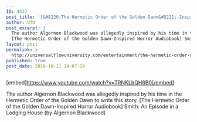 ```yaml
---
ID: 4537
post_title: '[&#8220;The Hermetic Order of the Golden Dawn&#8221;-Inspired Horror Audiobook] Smith (by Algernon Blackwood)'
author: UfU
post_excerpt: |
  The author Algernon Blackwood was allegedly inspired by his time in the Hermetic Order of the Golden Dawn to write this story.
  [The Hermetic Order of the Golden Dawn-Inspired Horror Audiobook] Smith: An Episode in a Lodging House (by Algernon Blackwood)
layout: post
permalink: >
  http://universalflowuniversity.com/entertainment/the-hermetic-order-of-the-golden-dawn-inspired-horror-audiobook-smith-by-algernon-blackwood/
published: true
post_date: 2016-10-11 14:07:19
---
```

[embed]https://www.youtube.com/watch?v=TRNKLbQH6B0[/embed]<br>
<p>The author Algernon Blackwood was allegedly inspired by his time in the Hermetic Order of the Golden Dawn to write this story. 
[The Hermetic Order of the Golden Dawn-Inspired Horror Audiobook] Smith: An Episode in a Lodging House (by Algernon Blackwood)</p>
